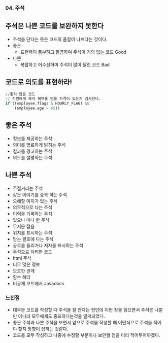 ### 04. 주석

## 주석은 나쁜 코드를 보완하지 못한다
- 주석을 단다는 뜻은 코드의 품질이 나쁘다는 것이다.
- 좋은
  - 표현력이 풍부하고 깔끔하며 주석이 거의 없는 코드 Good
- 나쁜
  - 복잡하고 어수선하며 주석이 많이 달린 코드 Bad

## 코드로 의도를 표현하라!
```python
//좋지 않은 코드
// 직원에게 복지 혜택을 받을 자격이 있는지 검사한다.
if ((employee.flags & HOURLY_FLAG) &&
    (employee.age > 65))
```
## 좋은 주석
- 정보를 제공하는 주석
- 의미를 명료하게 밝히는 주석
- 결과를 경고하는 주석
- 의도를 설명하는 주석

## 나쁜 주석
- 주절거리는 주석
- 같은 이야기를 중복 하는 주석
- 오해할 여지가 있는 주석
- 의무적으로 다는 주석
- 이력을 기록하는 주석
- 있으나 마나 한 주석
- 무서운 잡음
- 위치를 표시하는 주석
- 닫는 괄호에 다는 주석
- 공로를 돌리거나 저자를 표시하는 주석
- 주석으로 처리한 코드
- html 주석
- 너무 많은 정보
- 모호한 관계
- 함수 헤더
- 비공개 코드에서 Javadocs

### 느낀점
- 대부분 코드를 작성할 때 주석을 잘 안다는 편인데 이번 장을 읽으면서 주석은 나뿐만 아니라 모두에게도 중요하다는것을 알게되었다.
- 좋은 주석과 나쁜 주석을 보면서 앞으로 주석을 작성할 때 어떤식으로 주석을 적어야 할지 방향이 잡히는 것같다.
- 코드를 모두 작성하고 나중에 수정할 부분이나 보안할 점을 미리 적어두어야겠다.
